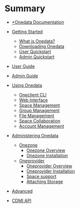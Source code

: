 # Summary

* [+Onedata Documentation](INTRO.md)
* [Getting Started]()
  * [What is Onedata?](doc/getting_started/what_is_onedata.md)
  * [Downloading Onedata](doc/getting_started/downloading_onedata.md)
  * [User Quickstart](doc/getting_started/user_onedata_101.md)
  * [Admin Quickstart](doc/getting_started/admin_onedata_101.md)

* [User Guide](doc/user_guide.md)
* [Admin Guide](doc/admin_guide.md)
   
* [Using Onedata](doc/using_onedata/user_guide.md)
   * [Oneclient CLI](doc/using_onedata/oneclient.md)
   * [Web Interface]()
    * [Space Management](doc/using_onedata/space_management.md)
    * [Group Management](doc/using_onedata/group_management.md)
    * [File Management](doc/using_onedata/file_management.md)
    * [Space Collaboration](doc/using_onedata/space_collaboration.md)
    * [Account Management](doc/using_onedata/account_management.md)

* [Administering Onedata]()
   * [Onezone](Onezone)
     * [Onezone Overview](doc/administering_onedata/onezone_overview.md)
     * [Onezone Installation](doc/administering_onedata/onezone_installation.md)
   * [Oneprovider](Oneprovider)
     * [Oneprovider Overview](doc/administering_onedata/provider_overview.md)
     * [Oneprovider Installation](doc/administering_onedata/provider_installation.md)
     * [Space support](doc/administering_onedata/provider_space_support.md)
     * [Attaching Storage](Storage)

* [Advanced](doc/advanced/advanced.md)
 <!-- * [Macaroons](doc/advanced/macaroons.md)
  * [CEPH Helper](doc/advanced/ceph.d)
  * [Amazon S3 Helper](doc/advanced/amazons3.md)-->
  * [CDMI API](doc/advanced/cdmi.md)
